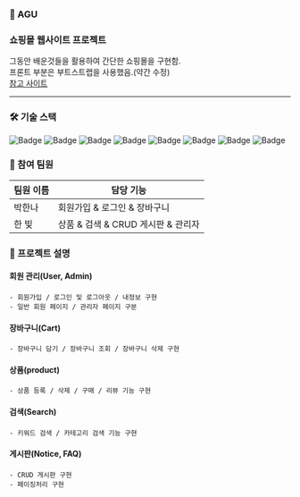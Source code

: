 ### 🌼 AGU
### 쇼핑몰 웹사이트 프로젝트

그동안 배운것들을 활용하여 간단한 쇼핑몰을 구현함.
<br>프론트 부분은 부트스트랩을 사용했음.(약간 수정)
<br>[참고 사이트](https://startbootstrap.com/template/shop-homepage) 

---

### 🛠 기술 스택
![Badge](https://img.shields.io/badge/Java-007396?style=flat&logo=Java&logoColor=white) ![Badge](https://img.shields.io/badge/Spring-6DB33F?style=flat&logo=Spring&logoColor=white) ![Badge](https://img.shields.io/badge/MySQL-4479A1?style=flat&logo=MariaDB&logoColor=white)
![Badge](https://img.shields.io/badge/Bootstrap-563D7C?style=flat&logo=Bootstrap&logoColor=white) ![Badge](https://img.shields.io/badge/HTML-E34F26?style=flat&logo=HTML5&logoColor=white) ![Badge](https://img.shields.io/badge/CSS-1572B6?style=flat&logo=CSS3&logoColor=white) ![Badge](https://img.shields.io/badge/JavaScript-F7DF1E?style=flat&logo=JavaScript&logoColor=white) ![Badge](https://img.shields.io/badge/jQuery-0769AD?style=flat&logo=jQuery&logoColor=white)

### 👥 참여 팀원
| 팀원 이름 | 담당 기능 |
| --- | --- |
| 박한나 | 회원가입 & 로그인 & 장바구니 |
| 한 빛 | 상품 & 검색 & CRUD 게시판 & 관리자 |

### 📝 프로젝트 설명
 
 ####  회원 관리(User, Admin)
    - 회원가입 / 로그인 및 로그아웃 / 내정보 구현
    - 일반 회원 페이지 / 관리자 페이지 구분
    
 ####  장바구니(Cart)
    - 장바구니 담기 / 장바구니 조회 / 장바구니 삭제 구현

 #### 상품(product)
    - 상품 등록 / 삭제 / 구매 / 리뷰 기능 구현
    
 #### 검색(Search)
    - 키워드 검색 / 카테고리 검색 기능 구현
    
 ####  게시판(Notice, FAQ)
    - CRUD 게시판 구현
    - 페이징처리 구현
